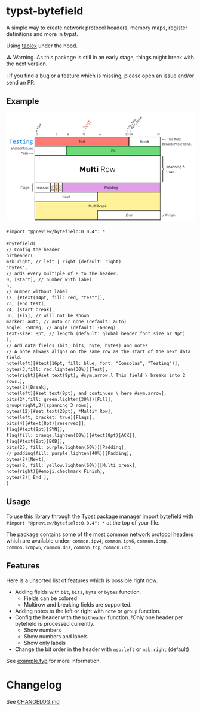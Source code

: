 # typst-bytefield 

A simple way to create network protocol headers, memory maps, register definitions and more in typst.

Using [tablex](https://github.com/PgBiel/typst-tablex) under the hood.

⚠️ Warning. As this package is still in an early stage, things might break with the next version.

ℹ️ If you find a bug or a feature which is missing, please open an issue and/or send an PR.

## Example

![random colored bytefield example](bytefield_example.png)

```typst
#import "@preview/bytefield:0.0.4": *

#bytefield(
// Config the header
bitheader(
msb:right, // left | right (default: right)
"bytes",
// adds every multiple of 8 to the header.
0, [start], // number with label
5,
// number without label
12, [#text(14pt, fill: red, "test")],
23, [end_test],
24, [start_break],
36, [Fix], // will not be shown
marker: auto, // auto or none (default: auto)
angle: -50deg, // angle (default: -60deg)
text-size: 8pt, // length (default: global header_font_size or 9pt)
),
// Add data fields (bit, bits, byte, bytes) and notes
// A note always aligns on the same row as the start of the next data field.
note(left)[#text(16pt, fill: blue, font: "Consolas", "Testing")],
bytes(3,fill: red.lighten(30%))[Test],
note(right)[#set text(9pt); #sym.arrow.l This field \ breaks into 2 rows.],
bytes(2)[Break],
note(left)[#set text(9pt); and continues \ here #sym.arrow],
bits(24,fill: green.lighten(30%))[Fill],
group(right,3)[spanning 3 rows],
bytes(12)[#set text(20pt); *Multi* Row],
note(left, bracket: true)[Flags],
bits(4)[#text(8pt)[reserved]],
flag[#text(8pt)[SYN]],
flag(fill: orange.lighten(60%))[#text(8pt)[ACK]],
flag[#text(8pt)[BOB]],
bits(25, fill: purple.lighten(60%))[Padding],
// padding(fill: purple.lighten(40%))[Padding],
bytes(2)[Next],
bytes(8, fill: yellow.lighten(60%))[Multi break],
note(right)[#emoji.checkmark Finish],
bytes(2)[_End_],
)
```


## Usage

To use this library through the Typst package manager import bytefield with `#import "@preview/bytefield:0.0.4": *` at the top of your file.

The package contains some of the most common network protocol headers which are available under: `common.ipv4`, `common.ipv6`, `common.icmp`, `common.icmpv6`, `common.dns`, `common.tcp`, `common.udp`.

## Features

Here is a unsorted list of features which is possible right now.

- Adding fields with `bit`, `bits`, `byte` or `bytes` function.
  - Fields can be colored
  - Multirow and breaking fields are supported.
- Adding notes to the left or right with `note` or `group` function.
- Config the header with the `bitheader` function. !Only one header per bytefield is processed currently.
  - Show numbers
  - Show numbers and labels
  - Show only labels
- Change the bit order in the header with `msb:left` or `msb:right` (default)


See [example.typ](https://github.com/jomaway/typst-bytefield/blob/main/examples/example.typ) for more information.

# Changelog

See [CHANGELOG.md](https://github.com/jomaway/typst-bytefield/blob/main/CHANGELOG.md)